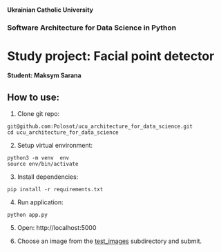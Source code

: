 
#### Ukrainian Catholic University
### Software Architecture for Data Science in Python

# Study project: Facial point detector

#### Student: Maksym Sarana

## How to use:

1. Clone git repo:

```
git@github.com:Polosot/ucu_architecture_for_data_science.git
cd ucu_architecture_for_data_science
```

2. Setup virtual environment:
```
python3 -m venv  env
source env/bin/activate
```

3. Install dependencies:
```
pip install -r requirements.txt
```
4. Run application:
```
python app.py
```
5. Open: http://localhost:5000

6. Choose an image from the [test_images](test_images) subdirectory and submit. 
## 